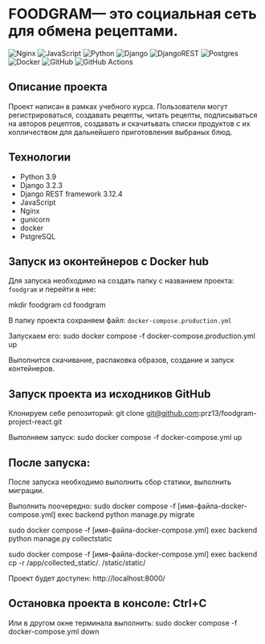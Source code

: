 

# FOODGRAM—  это социальная сеть для обмена рецептами. 

![Nginx](https://img.shields.io/badge/nginx-%23009639.svg?style=for-the-badge&logo=nginx&logoColor=white) ![JavaScript](https://img.shields.io/badge/javascript-%23323330.svg?style=for-the-badge&logo=javascript&logoColor=%23F7DF1E) ![Python](https://img.shields.io/badge/python-3670A0?style=for-the-badge&logo=python&logoColor=ffdd54) ![Django](https://img.shields.io/badge/django-%23092E20.svg?style=for-the-badge&logo=django&logoColor=white) ![DjangoREST](https://img.shields.io/badge/DJANGO-REST-ff1709?style=for-the-badge&logo=django&logoColor=white&color=ff1709&labelColor=gray) ![Postgres](https://img.shields.io/badge/postgres-%23316192.svg?style=for-the-badge&logo=postgresql&logoColor=white) ![Docker](https://img.shields.io/badge/docker-%230db7ed.svg?style=for-the-badge&logo=docker&logoColor=white) ![GitHub](https://img.shields.io/badge/github-%23121011.svg?style=for-the-badge&logo=github&logoColor=white) ![GitHub Actions](https://img.shields.io/badge/github%20actions-%232671E5.svg?style=for-the-badge&logo=githubactions&logoColor=white)

## Описание проекта
Проект написан в рамках учебного курса.
Пользователи могут регистрироваться, создавать рецепты, читать рецепты, подписываться на авторов рецептов, создавать и скачитьвать списки продуктов с их колличеством для дальнейшего приготовления выбраных блюд.

## Технологии

 - Python 3.9
 - Django 3.2.3
 - Django REST framework 3.12.4
 - JavaScript
 - Nginx
 - gunicorn
 - docker
 - PstgreSQL

## Запуск  из оконтейнеров с Docker hub

Для запуска необходимо на создать папку с названием проекта: `foodgram` и перейти в нее:

mkdir foodgram
cd foodgram


В папку проекта сохраняем файл: `docker-compose.production.yml`

Запускаем его: sudo docker compose -f docker-compose.production.yml up


Выполнится скачивание, распаковка образов, создание и запуск контейнеров.


## Запуск проекта из исходников GitHub

Клонируем себе репозиторий: git clone git@github.com:prz13/foodgram-project-react.git

Выполняем запуск: sudo docker compose -f docker-compose.yml up

## После запуска: 

После запуска необходимо выполнить сбор статики, выполнить миграции.  

Выполнить поочередно:
sudo docker compose -f [имя-файла-docker-compose.yml] exec backend python manage.py migrate

sudo docker compose -f [имя-файла-docker-compose.yml] exec backend python manage.py collectstatic

sudo docker compose -f [имя-файла-docker-compose.yml] exec backend cp -r /app/collected_static/. /static/static/


Проект будет доступен: http://localhost:8000/


## Остановка проекта в консоле: Ctrl+С
Или в другом окне терминала выполнить: sudo docker compose -f docker-compose.yml down
